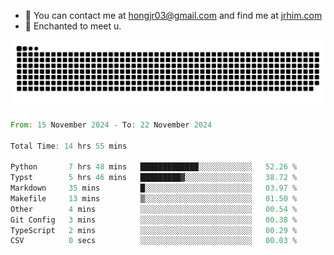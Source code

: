 - 📧 You can contact me at hongjr03@gmail.com and find me at [jrhim.com](https://jrhim.com/)
- 💜 Enchanted to meet u.

![snake_animation](https://raw.githubusercontent.com/hongjr03/hongjr03/output/github-contribution-grid-snake.svg)

<!--START_SECTION:waka-->

```rust
From: 15 November 2024 - To: 22 November 2024

Total Time: 14 hrs 55 mins

Python       7 hrs 48 mins   █████████████░░░░░░░░░░░░   52.26 %
Typst        5 hrs 46 mins   █████████▓░░░░░░░░░░░░░░░   38.72 %
Markdown     35 mins         █░░░░░░░░░░░░░░░░░░░░░░░░   03.97 %
Makefile     13 mins         ▒░░░░░░░░░░░░░░░░░░░░░░░░   01.50 %
Other        4 mins          ░░░░░░░░░░░░░░░░░░░░░░░░░   00.54 %
Git Config   3 mins          ░░░░░░░░░░░░░░░░░░░░░░░░░   00.38 %
TypeScript   2 mins          ░░░░░░░░░░░░░░░░░░░░░░░░░   00.29 %
CSV          0 secs          ░░░░░░░░░░░░░░░░░░░░░░░░░   00.03 %
```

<!--END_SECTION:waka-->
